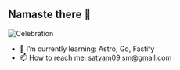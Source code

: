 ## Namaste there 👋
![Celebration](https://media.giphy.com/media/l4FGI8GoTL7N4DsyI/giphy.gif)

- 🌱 I’m currently learning:  Astro, Go, Fastify
- 📫 How to reach me: satyam09.sm@gmail.com

